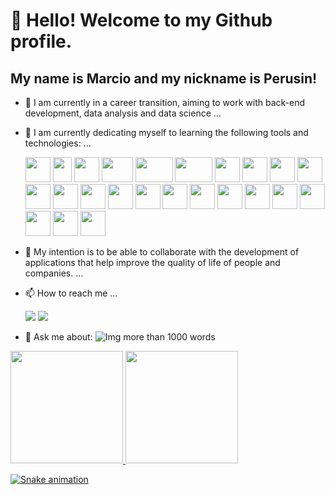 # 👋 Hello! Welcome to my Github profile.
## My name is Marcio and my nickname is Perusin!

<!-- **P3RUSIN/MARCIO PEROZIN** is a ✨ _special_ ✨ repository GitHub profile.-->

- 🔭 I am currently in a career transition, aiming to work with back-end development, data analysis and data science ...
- 🌱 I am currently dedicating myself to learning the following tools and technologies: ...     
  <div>
  <img src="https://cdn.jsdelivr.net/gh/devicons/devicon@latest/icons/html5/html5-original-wordmark.svg" height="40" width="40" />
  
  <img src="https://cdn.jsdelivr.net/gh/devicons/devicon@latest/icons/javascript/javascript-plain.svg" height="40" width="30" />

  <img src="https://cdn.jsdelivr.net/gh/devicons/devicon@latest/icons/css3/css3-original-wordmark.svg" height="40" width="40" />

  <img src="https://cdn.jsdelivr.net/gh/devicons/devicon@latest/icons/anaconda/anaconda-original-wordmark.svg" height="40" width="50" />
  
  <img src="https://cdn.jsdelivr.net/gh/devicons/devicon@latest/icons/azure/azure-plain-wordmark.svg" height="40" width="60" />

  <img src="https://cdn.jsdelivr.net/gh/devicons/devicon@latest/icons/hadoop/hadoop-original-wordmark.svg" height="40" width="60" />

  <img src="https://cdn.jsdelivr.net/gh/devicons/devicon@latest/icons/jquery/jquery-original-wordmark.svg" height="40" width="40" />

  <img src="https://cdn.jsdelivr.net/gh/devicons/devicon@latest/icons/matplotlib/matplotlib-original-wordmark.svg" height="40" width="40" />

  <img src="https://cdn.jsdelivr.net/gh/devicons/devicon@latest/icons/mongodb/mongodb-original-wordmark.svg" height="40" width="40" />

  <img src="https://cdn.jsdelivr.net/gh/devicons/devicon@latest/icons/numpy/numpy-original-wordmark.svg" height="40" width="40" />

  <img src="https://cdn.jsdelivr.net/gh/devicons/devicon@latest/icons/pandas/pandas-original-wordmark.svg" height="40" width="40" />
  
  <img src="https://cdn.jsdelivr.net/gh/devicons/devicon@latest/icons/python/python-original-wordmark.svg" height="40" width="40" />

  <img src="https://cdn.jsdelivr.net/gh/devicons/devicon@latest/icons/pytorch/pytorch-original-wordmark.svg" height="40" width="40" />

  <img src="https://cdn.jsdelivr.net/gh/devicons/devicon@latest/icons/pycharm/pycharm-original.svg" height="40" width="40" />

  <img src="https://cdn.jsdelivr.net/gh/devicons/devicon@latest/icons/pytorch/pytorch-original-wordmark.svg" height="40" width="40" />

  <img src="https://cdn.jsdelivr.net/gh/devicons/devicon@latest/icons/r/r-plain.svg" height="40" width="40" />

  <img src="https://cdn.jsdelivr.net/gh/devicons/devicon@latest/icons/scikitlearn/scikitlearn-original.svg" height="40" width="40" />

  <img src="https://cdn.jsdelivr.net/gh/devicons/devicon@latest/icons/spack/spack-original.svg" height="40" width="40" />

  <img src="https://cdn.jsdelivr.net/gh/devicons/devicon@latest/icons/sqlite/sqlite-original-wordmark.svg" height="40" width="40" />

  <img src="https://cdn.jsdelivr.net/gh/devicons/devicon@latest/icons/sqldeveloper/sqldeveloper-original.svg" height="40" width="40" />

  <img src="https://cdn.jsdelivr.net/gh/devicons/devicon@latest/icons/stackoverflow/stackoverflow-original-wordmark.svg" height="40" width="40" />

  <img src="https://cdn.jsdelivr.net/gh/devicons/devicon@latest/icons/tensorflow/tensorflow-original.svg" height="40" width="40" />    
          
  <img src="https://cdn.jsdelivr.net/gh/devicons/devicon@latest/icons/java/java-original-wordmark.svg" height="40" width="40" />

  <img src="https://cdn.jsdelivr.net/gh/devicons/devicon@latest/icons/mysql/mysql-original-wordmark.svg" height="40" width="40" />
  </div>
           
- 👯 My intention is to be able to collaborate with the development of applications that help improve the quality of life of people and companies. ...
- 📫 How to reach me ...
  <div>
  <a href = "mailto:marcioperozin@gmail.com/"><img loading="lazy" src="https://img.shields.io/badge/Gmail-D14836?style=for-the-badge&logo=gmail&logoColor=white" target="_blank"></a>
  <a href="https://www.linkedin.com/in/marcio-perozin-58162334/" target="_blank"><img loading="lazy" src="https://img.shields.io/badge/-LinkedIn-%230077B5?style=for-the-badge&logo=linkedin&logoColor=white" target="_blank"></a>   
  </div>
  
- 💬 Ask me about: ![Img more than 1000 words](https://github.com/Perozin/P3RUSINMARCIO/assets/47696277/1ebae380-6e3c-4244-a6f7-81c21bc1e5c2) 

<div>
<a href="https://github.com/Perozin">
<img loading="lazy" height="180em" src="https://github-readme-stats.vercel.app/api/top-langs/?username=Perozin&layout=compact&langs_count=7&theme=dracula"/>
<img loading="lazy" height="180em" src="https://github-readme-stats.vercel.app/api?username=Perozin&show_icons=true&theme=dracula&include_all_commits=true&count_private=true"/>
</div>

![Snake animation](https://github.com/Perozin/Perozin/blob/output/github-contribution-grid-snake.svg)



  

          


  
 
